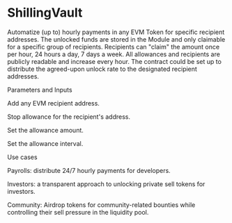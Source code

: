 # ShillingVault
Automatize (up to) hourly payments in any EVM Token for specific recipient addresses. The unlocked funds are stored in the Module and only claimable for a specific group of recipients. 
Recipients can "claim" the amount once per hour, 24 hours a day, 7 days a week. All allowances and recipients are publicly readable and increase every hour. 
The contract could be set up to distribute the agreed-upon unlock rate to the designated recipient addresses.

Parameters and Inputs

Add any EVM recipient address.

Stop allowance for the recipient's address.

Set the allowance amount.

Set the allowance interval.

Use cases

Payrolls: distribute 24/7 hourly payments for developers. 

Investors: a transparent approach to unlocking private sell tokens for investors. 

Community: Airdrop tokens for community-related bounties while controlling their sell pressure in the liquidity pool. 
